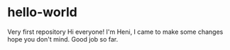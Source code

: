 # hello-world
Very first repository
Hi everyone! I'm Heni, I came to make some changes hope you don't mind.
Good job so far.
